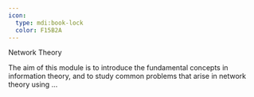 ```yaml
---
icon:
  type: mdi:book-lock
  color: F15B2A
---
```

Network Theory

The aim of this module is to introduce the fundamental concepts in information theory, and to study common problems that arise in network theory using ... 
